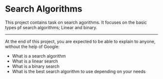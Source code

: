 # Search Algorithms

This project contains task on search agorithms.
It focuses on the basic types pf search algorithms; Linear and binary.

----
At the end of this project, you are expected to be able to explain to anyone, without the help of Google:
- What is a search algorithm
- What is a linear search
- What is a binary search
- What is the best search algorithm to use depending on your needs


